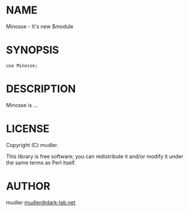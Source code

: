 # NAME

Minosse - It's new $module

# SYNOPSIS

    use Minosse;

# DESCRIPTION

Minosse is ...

# LICENSE

Copyright (C) mudler.

This library is free software; you can redistribute it and/or modify
it under the same terms as Perl itself.

# AUTHOR

mudler <mudler@dark-lab.net>
